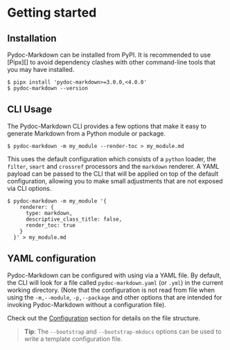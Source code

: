 # Getting started

## Installation

Pydoc-Markdown can be installed from PyPI. It is recommended to use [Pipx][]
to avoid dependency clashes with other command-line tools that you may have
installed.

    $ pipx install 'pydoc-markdown>=3.0.0,<4.0.0'
    $ pydoc-markdown --version

## CLI Usage

The Pydoc-Markdown CLI provides a few options that make it easy to generate
Markdown from a Python module or package.

    $ pydoc-markdown -m my_module --render-toc > my_module.md

This uses the default configuration which consists of a `python` loader,
the `filter`, `smart` and `crossref` processors and the `markdown` renderer.
A YAML payload can be passed to the CLI that will be applied on top of the
default configuration, allowing you to make small adjustments that are not
exposed via CLI options.

    $ pydoc-markdown -m my_module '{
        renderer: {
          type: markdown,
          descriptive_class_title: false,
          render_toc: true
        }
      }' > my_module.md

## YAML configuration

Pydoc-Markdown can be configured with using via a YAML file. By default,
the CLI will look for a file called `pydoc-markdown.yaml` (or `.yml`) in
the current working directory. (Note that the configuration is not read from
file when using the `-m,--module`, `-p,--package` and other options that
are intended for invoking Pydoc-Markdown without a configuration file).

Check out the [Configuration](configuration) section for details on the file
structure.

> __Tip__: The `--bootstrap` and `--bootstrap-mkdocs` options can be used to
> write a template configuration file.
